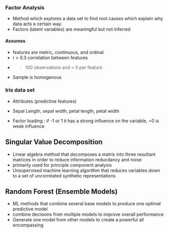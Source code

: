 ### Factor Analysis
- Method which explores a data set to find root causes which explain why data acts a certain way. 
- Factors (latent variables) are meaningful but not inferred

#### Assumes
- features are metric, continuous, and ordinal
- r > 0.3 correlation between features
- > 100 observations and > 5 per feature
- Sample is homogenous

### Iris data set
- Attributes (predictive features)
- Sepal Length, sepal width, petal length, petal width

- Factor loading : if -1 or 1 it has a strong influence on the variable, ~0 is weak influence


## Singular Value Decomposition
- Linear algebra method that decomposes a matrix into three resultant matrices in order to reduce information reducdancy and noise
- primarily used for principle component analysis
- Unsupervised machine learning algorithm that reduces variables down to a set of uncorrelated synthetic representations


## Random Forest (Ensemble Models)
- ML methods that combine several base models to produce one optimal predictive model
- combine decisions from multiple models to improve overall performance
- Generate one model from other models to create a powerful all encompassing
